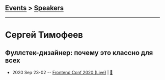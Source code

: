 ## [Events](../README.md) > [Speakers](../speakers.md)
---

# Сергей Тимофеев

## Фуллстек-дизайнер: почему это классно для всех
- 2020 Sep 23-02 -- [Frontend Conf 2020 (Live)](https://www.youtube.com/watch?v=Ar2-lFLm0bQ)  | [:notebook:](https://drive.google.com/file/d/1UxUKedr_p1R_vWBZs3i_9EI5QYg3Oa8a/view)  
